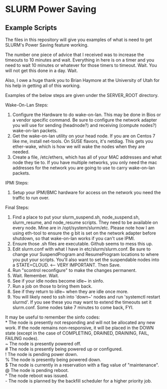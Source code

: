 # SLURM Power Saving
## Example Scripts

The files in this repository will give you examples of what is need to get SLURM's Power Saving feature working.

The number one piece of advice that I received was to increase the timeouts to 10 minutes and wait. Everything in here is on a timer and you need to wait 10 minutes or whatever for those timers to timeout. Wait. You will not get this done in a day. Wait.

Also, I owe a huge thank you to Brian Haymore at the University of Utah for his help in getting all of this working.

Examples of the below steps are given under the SERVER_ROOT directory.

Wake-On-Lan Steps:
1. Configure the Hardware to do wake-on-lan. This may be done in Bios or a vendor specific command. Be sure to configure the network adapter you will use for sending (headnode?) and receiving (compute nodes?) wake-on-lan packets.
2. Get the wake-on-lan utility on your head node. If you are on Centos 7 like me, install net-tools. On SUSE flavors, it's netdiag. This gets you ether-wake, which is how we will wake the nodes when they are needed.
3. Create a file, /etc/ethers, which has all of your MAC addresses and what node they tie to. If you have multiple networks, you only need the mac addresses for the network you are going to use to carry wake-on-lan packets.

IPMI Steps:
1. Setup your IPMI/BMC hardware for access on the network you need the traffic to run over.

Final Steps:
1. Find a place to put your slurm_suspend.sh, node_suspend.sh, slurm_resume, and node_resume scripts. They need to be available on every node. Mine are in /opt/system/slurm/etc. Please note how I am using eth-tool to ensure the g bit is set on the network adapter before shutdown, so that wake-on-lan works if you can't use IPMI.
2. Ensure those .sh files are executable. Github seems to mess this up.
3. Edit slurm.conf with what I have in etc/slurm/slurm.conf. Be sure to change your SuspendProgram and ResumeProgram locations to where you put your scripts. You'll also want to set the suspendable nodes into a STATE=CLOUD. <-- VERY IMPORTANT. Then Save.
4. Run "scontrol reconfigure" to make the changes permanent.
5. Wait. Remember. Wait.
6. See if your idle nodes become idle~ in sinfo.
7. Run a job on those to bring them back.
8. See if they return to idle~ when they are idle once more.
9. You will likely need to ssh into 'down~' nodes and run 'systemctl restart slurmd'. If you see these you may want to extend the timeouts set it slurm.conf. Some nodes take 7 minutes to come back, FYI.

It may be useful to remember the sinfo codes:  
\*  The node is presently not responding and will not be allocated any new work. If the node remains non-responsive, it will be placed in the DOWN state (except in the case of COMPLETING, DRAINED, DRAINING, FAIL, FAILING nodes).  
\~  The node is presently powered off.  
\#  The node is presently being powered up or configured.  
\!  The node is pending power down.  
\%  The node is presently being powered down.  
\$  The node is currently in a reservation with a flag value of "maintenance".  
\@  The node is pending reboot.  
\^  The node reboot was issued.  
\-  The node is planned by the backfill scheduler for a higher priority job.  
